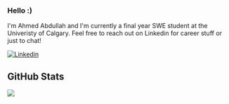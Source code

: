 ### Hello :)

I'm Ahmed Abdullah and I'm currently a final year SWE student at the Univeristy of Calgary. Feel free to reach out on Linkedin for career stuff or just to chat!

[![Linkedin](https://img.shields.io/badge/LinkedIn-0077B5?style=for-the-badge&logo=linkedin&logoColor=white)](https://www.linkedin.com/in/ahmed-i-abdullah/)

## GitHub Stats

<a href="https://github.com/Ahmed-I-Abdullah/Ahmed-I-Abdullah">
  <img align = "center" src = "https://github-readme-streak-stats.herokuapp.com/?user=Ahmed-I-Abdullah&theme=dark" />
</a>

<!--
**Ahmed-I-Abdullah/Ahmed-I-Abdullah** is a ✨ _special_ ✨ repository because its `README.md` (this file) appears on your GitHub profile.

Here are some ideas to get you started:

- 🔭 I’m currently working on ...
- 🌱 I’m currently learning ...
- 👯 I’m looking to collaborate on ...
- 🤔 I’m looking for help with ...
- 💬 Ask me about ...
- 📫 How to reach me: ...
- 😄 Pronouns: ...
- ⚡ Fun fact: ...
-->
